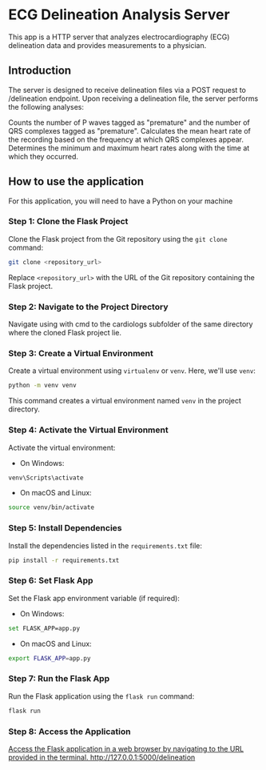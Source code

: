 # ECG Delineation Analysis Server
This app is a  HTTP server that analyzes electrocardiography (ECG) delineation data and provides measurements to a physician.

## Introduction
The server is designed to receive delineation files via a POST request to /delineation endpoint. Upon receiving a delineation file, the server performs the following analyses:

Counts the number of P waves tagged as "premature" and the number of QRS complexes tagged as "premature".
Calculates the mean heart rate of the recording based on the frequency at which QRS complexes appear.
Determines the minimum and maximum heart rates along with the time at which they occurred.

## How to use the application
For this application, you will need to have a Python on your machine
### Step 1: Clone the Flask Project
Clone the Flask project from the Git repository using the `git clone` command:
```bash
git clone <repository_url>
```
Replace `<repository_url>` with the URL of the Git repository containing the Flask project.

### Step 2: Navigate to the Project Directory
Navigate using with cmd to the cardiologs subfolder of the same directory where the cloned Flask project lie.

### Step 3: Create a Virtual Environment
Create a virtual environment using `virtualenv` or `venv`. Here, we'll use `venv`:
```bash
python -m venv venv
```
This command creates a virtual environment named `venv` in the project directory.

### Step 4: Activate the Virtual Environment
Activate the virtual environment:
- On Windows:
```bash
venv\Scripts\activate
```
- On macOS and Linux:
```bash
source venv/bin/activate
```

### Step 5: Install Dependencies
Install the dependencies listed in the `requirements.txt` file:
```bash
pip install -r requirements.txt
```

### Step 6: Set Flask App
Set the Flask app environment variable (if required):
- On Windows:
```bash
set FLASK_APP=app.py
```
- On macOS and Linux:
```bash
export FLASK_APP=app.py
```

### Step 7: Run the Flask App
Run the Flask application using the `flask run` command:
```bash
flask run
```

### Step 8: Access the Application
[Access the Flask application in a web browser by navigating to the URL provided in the terminal.
](http://127.0.0.1:5000/delineation)http://127.0.0.1:5000/delineation
